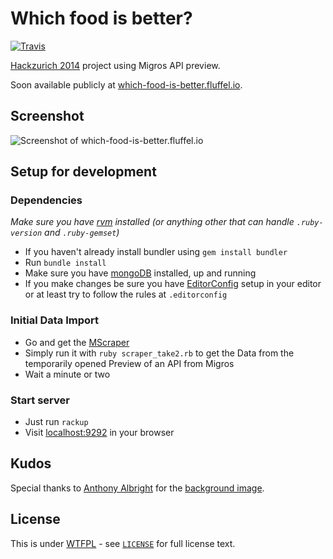 # Which food is better?

[![Travis](https://img.shields.io/travis/optikfluffel/what-food-is-worse.svg?style=flat)](https://travis-ci.org/optikfluffel/what-food-is-worse)

[Hackzurich 2014](http://hackzurich.com) project using Migros API preview.

Soon available publicly at [which-food-is-better.fluffel.io](http://which-food-is-better.fluffel.io).

## Screenshot

![Screenshot of which-food-is-better.fluffel.io](http://cl.ly/image/1P2z0d0d2e0B/Screen%20Shot%202014-10-12%20at%2005.44.43.png "Screenshot of which-food-is-better.fluffel.io")


## Setup for development

### Dependencies

_Make sure you have [rvm](https://rvm.io) installed
(or anything other that can handle `.ruby-version` and `.ruby-gemset`)_

* If you haven't already install bundler using `gem install bundler`
* Run `bundle install`
* Make sure you have [mongoDB](http://www.mongodb.org) installed, up and running
* If you make changes be sure you have [EditorConfig](http://editorconfig.org) setup in your editor
or at least try to follow the rules at `.editorconfig`


### Initial Data Import

* Go and get the [MScraper](https://github.com/fliiiix/MScraper)
* Simply run it with `ruby scraper_take2.rb` to get the Data from the temporarily opened Preview of
an API from Migros
* Wait a minute or two


### Start server

* Just run `rackup`
* Visit [localhost:9292](http://localhost:9292) in your browser

## Kudos

Special thanks to [Anthony Albright](https://www.flickr.com/photos/anthonyalbright) for the [background image](https://flic.kr/p/8bxaWw).

## License

This is under [WTFPL](http://www.wtfpl.net) - see [`LICENSE`](https://github.com/optikfluffel/what-food-is-worse/blob/master/LICENSE) for full license text.
